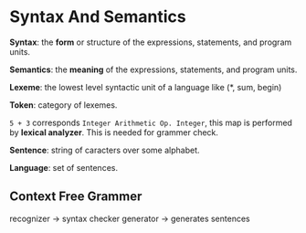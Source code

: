 # Syntax And Semantics

__Syntax__: the __form__ or structure of the expressions, statements, and program units. 

__Semantics__: the __meaning__ of the expressions, statements, and program units.  

__Lexeme__: the lowest level syntactic unit of a language like (\*, sum, begin)


__Token__: category of lexemes. 


```5 + 3``` corresponds ```Integer Arithmetic Op. Integer```, this map is performed by __lexical analyzer__. This is needed for grammer check.


__Sentence__:  string of caracters over some alphabet.

__Language__: set of sentences. 


## Context Free Grammer
recognizer -> syntax checker
generator  -> generates sentences  
